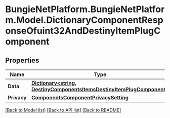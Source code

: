 # BungieNetPlatform.BungieNetPlatform.Model.DictionaryComponentResponseOfuint32AndDestinyItemPlugComponent
## Properties

Name | Type | Description | Notes
------------ | ------------- | ------------- | -------------
**Data** | [**Dictionary&lt;string, DestinyComponentsItemsDestinyItemPlugComponent&gt;**](DestinyComponentsItemsDestinyItemPlugComponent.md) |  | [optional] 
**Privacy** | [**ComponentsComponentPrivacySetting**](ComponentsComponentPrivacySetting.md) |  | [optional] 

[[Back to Model list]](../README.md#documentation-for-models) [[Back to API list]](../README.md#documentation-for-api-endpoints) [[Back to README]](../README.md)

